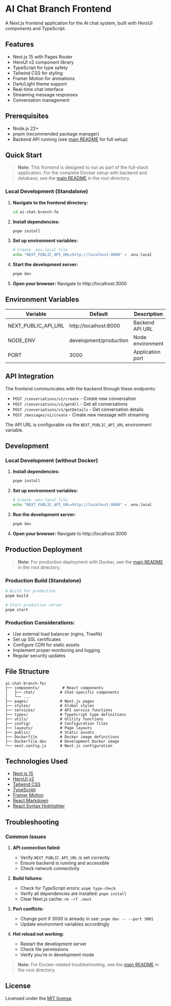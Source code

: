 # AI Chat Branch Frontend

A Next.js frontend application for the AI chat system, built with HeroUI components and TypeScript.

## Features

- Next.js 15 with Pages Router
- HeroUI v2 component library
- TypeScript for type safety
- Tailwind CSS for styling
- Framer Motion for animations
- Dark/Light theme support
- Real-time chat interface
- Streaming message responses
- Conversation management

## Prerequisites

- Node.js 22+ 
- pnpm (recommended package manager)
- Backend API running (see [main README](../README.md) for full setup)

## Quick Start

> **Note**: This frontend is designed to run as part of the full-stack application. For the complete Docker setup with backend and database, see the [main README](../README.md) in the root directory.

### Local Development (Standalone)

1. **Navigate to the frontend directory:**
   ```bash
   cd ai-chat-branch-fe
   ```

2. **Install dependencies:**
   ```bash
   pnpm install
   ```

3. **Set up environment variables:**
   ```bash
   # Create .env.local file
   echo "NEXT_PUBLIC_API_URL=http://localhost:8000" > .env.local
   ```

4. **Start the development server:**
   ```bash
   pnpm dev
   ```

5. **Open your browser:**
   Navigate to http://localhost:3000

## Environment Variables

| Variable | Default | Description |
|----------|---------|-------------|
| NEXT_PUBLIC_API_URL | http://localhost:8000 | Backend API URL |
| NODE_ENV | development/production | Node environment |
| PORT | 3000 | Application port |

## API Integration

The frontend communicates with the backend through these endpoints:
- `POST /conversations/v1/create` - Create new conversation
- `POST /conversations/v1/getAll` - Get all conversations
- `POST /conversations/v1/getDetails` - Get conversation details
- `POST /messages/v1/create` - Create new message with streaming

The API URL is configurable via the `NEXT_PUBLIC_API_URL` environment variable.

## Development

### Local Development (without Docker)

1. **Install dependencies:**
   ```bash
   pnpm install
   ```

2. **Set up environment variables:**
   ```bash
   # Create .env.local file
   echo "NEXT_PUBLIC_API_URL=http://localhost:8000" > .env.local
   ```

3. **Run the development server:**
   ```bash
   pnpm dev
   ```

4. **Open your browser:**
   Navigate to http://localhost:3000

## Production Deployment

> **Note**: For production deployment with Docker, see the [main README](../README.md) in the root directory.

### Production Build (Standalone)

```bash
# Build for production
pnpm build

# Start production server
pnpm start
```

### Production Considerations:
- Use external load balancer (nginx, Traefik)
- Set up SSL certificates
- Configure CDN for static assets
- Implement proper monitoring and logging
- Regular security updates

## File Structure

```
ai-chat-branch-fe/
├── components/          # React components
│   ├── chat/           # Chat-specific components
│   └── ...
├── pages/              # Next.js pages
├── styles/             # Global styles
├── services/           # API service functions
├── types/              # TypeScript type definitions
├── utils/              # Utility functions
├── config/             # Configuration files
├── layouts/            # Page layouts
├── public/             # Static assets
├── Dockerfile          # Docker image definitions
├── Dockerfile.dev      # Development Docker image
└── next.config.js      # Next.js configuration
```

## Technologies Used

- [Next.js 15](https://nextjs.org/docs/getting-started)
- [HeroUI v2](https://heroui.com)
- [Tailwind CSS](https://tailwindcss.com)
- [TypeScript](https://www.typescriptlang.org)
- [Framer Motion](https://www.framer.com/motion)
- [React Markdown](https://github.com/remarkjs/react-markdown)
- [React Syntax Highlighter](https://github.com/react-syntax-highlighter/react-syntax-highlighter)

## Troubleshooting

### Common Issues

1. **API connection failed:**
   - Verify `NEXT_PUBLIC_API_URL` is set correctly
   - Ensure backend is running and accessible
   - Check network connectivity

2. **Build failures:**
   - Check for TypeScript errors: `pnpm type-check`
   - Verify all dependencies are installed: `pnpm install`
   - Clear Next.js cache: `rm -rf .next`

3. **Port conflicts:**
   - Change port if 3000 is already in use: `pnpm dev -- --port 3001`
   - Update environment variables accordingly

4. **Hot reload not working:**
   - Restart the development server
   - Check file permissions
   - Verify you're in development mode

> **Note**: For Docker-related troubleshooting, see the [main README](../README.md) in the root directory.

## License

Licensed under the [MIT license](https://github.com/heroui-inc/next-pages-template/blob/main/LICENSE).